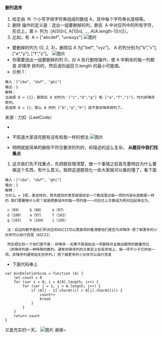 #### 删列造序

1. 给定由  N  个小写字母字符串组成的数组 A，其中每个字符串长度相等。
2. 删除 操作的定义是：选出一组要删掉的列，删去  A 中对应列中的所有字符，形式上，第 n  列为  [A[0][n], A[1][n], ..., A[A.length-1][n]]）。
3. 比如，有  A = ["abcdef", "uvwxyz"]
   ![图片](https://github.com/w-joker/leetcode-javascript/blob/master/image/944_1.png)

- 要删掉的列为 {0, 2, 3}，删除后 A 为["bef", "vyz"]， A 的列分别为["b","v"], ["e","y"], ["f","z"]。
  ![图片](https://github.com/w-joker/leetcode-javascript/blob/master/image/944_1.png)
- 你需要选出一组要删掉的列 D，对 A 执行删除操作，使 A 中剩余的每一列都是 非降序 排列的，然后请你返回 D.length 的最小可能值。
- 示例 1：

```
输入：["cba", "daf", "ghi"]
输出：1
解释：
当选择 D = {1}，删除后 A 的列为：["c","d","g"] 和 ["a","f","i"]，均为非降序排列。
若选择 D = {}，那么 A 的列 ["b","a","h"] 就不是非降序排列了。
```

来源：力扣（LeetCode）

-

- 不知道大家读完题有没有和我一样的想法
  ![图片](https://github.com/w-joker/leetcode-javascript/blob/master/image/da.jpg)
- 明明就是简单的删除不符合要求的列的，却描述的这么复杂。
  **从题目中我们找重点**

1. 这次我们先不找重点，先把题目理清楚，做一个事情之前首先要明白为什么要做这个东西，有什么意义。我把这道题简化一些大家就可以看的懂了，看下面

```
输入：["cba", "daf", "ghi"]
输出：1
解释：
为什么 = 1呢，是这样的，首先题目的意思就是给定一个数组里边每一项的内容长度都是一样的 我们需要做什么呢？就是把数组中的每一项的值一一对应已上方数组为例对应起来应为。

 c（99）    b（98）    a（97）
 d（100）   a（97）    f（102）
 g（103）   h（104）   i（105）

 注：后边的数字是他们所对应的ASCII可以更直观的看清楚他们是否为非降序-想了解更多的小伙伴可以自行百度（ASCII）

 然后把比较一下他们是不是--非降序--如果不是就给这一项删除并且输出删除的数量而已
 （非降序列是一种特殊的数列。通常非降序列的元素定义在有序域上，每一项不小于它的前一项。非降序列通常指无穷序列。）想了解更多的小伙伴可以自行百度
```

- 下面代码奉上

```
var minDeletionSize = function (A) {
    let count = 0
    for (var i = 0; i < A[0].length; i++) {
        for (var j = 1; j < A.length; j++) {
            if (A[j - 1].charAt(i) > A[j].charAt(i)) {
                count++
                break
            }
        }
    }
    return count
}
```

又是充实的一天。
![图片](https://github.com/w-joker/leetcode-javascript/blob/master/image/shoumo.jpg)
谢谢~
